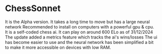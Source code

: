 # ChessSonnet
It is the Alpha version. It takes a long time to move but has a large neural network
Recommended to install on computers with a powerful gpu & cpu.
It is a self-coded chess ai. It can play on around 600 ELo as of 31/12/2024
The update added a metrics feature which tracks the ai's wins/losses
The ui has become easier to use and the neural network has been simplified a bit to make it more accessible on devices with low RAM.
